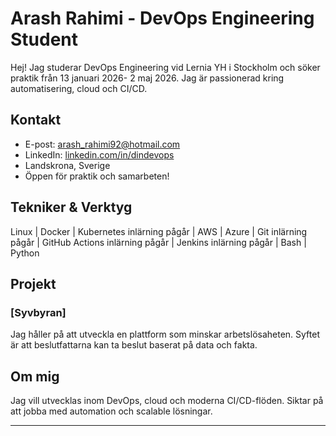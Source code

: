 # Arash Rahimi - DevOps Engineering Student

Hej! Jag studerar DevOps Engineering vid Lernia YH i Stockholm och söker praktik från 13 januari 2026- 2 maj 2026. Jag är passionerad kring automatisering, cloud och CI/CD.

## Kontakt
- E-post: arash_rahimi92@hotmail.com
- LinkedIn: [linkedin.com/in/dindevops](https://www.linkedin.com/in/arash-rahimi-688167142/) 
- Landskrona, Sverige
- Öppen för praktik och samarbeten!

## Tekniker & Verktyg
Linux | Docker | Kubernetes inlärning pågår | AWS | Azure | Git inlärning pågår | GitHub Actions inlärning pågår | Jenkins inlärning pågår | Bash | Python

## Projekt
### [Syvbyran]
Jag håller på att utveckla en plattform som minskar arbetslösaheten. Syftet är att beslutfattarna kan ta beslut baserat på data och fakta.

## Om mig
Jag vill utvecklas inom DevOps, cloud och moderna CI/CD-flöden. Siktar på att jobba med automation och scalable lösningar.

---

